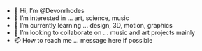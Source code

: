 - 👋 Hi, I’m @Devonrhodes
- 👀 I’m interested in ... art, science, music
- 🌱 I’m currently learning ... design, 3D, motion, graphics
- 💞️ I’m looking to collaborate on ... music and art projects mainly
- 📫 How to reach me ... message here if possible

<!---
Devonrhodes/Devonrhodes is a ✨ special ✨ repository because its `README.md` (this file) appears on your GitHub profile.
You can click the Preview link to take a look at your changes.
--->
